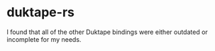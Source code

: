# duktape-rs

I found that all of the other Duktape bindings were either outdated or
incomplete for my needs.
